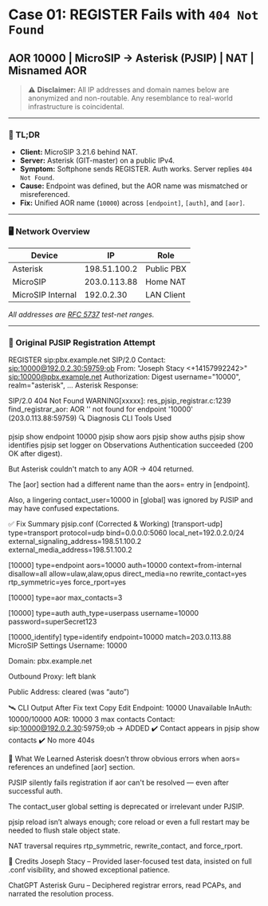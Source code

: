 # Case 01: REGISTER Fails with `404 Not Found`  
## AOR 10000 | MicroSIP → Asterisk (PJSIP) | NAT | Misnamed AOR

> ⚠️ **Disclaimer:** All IP addresses and domain names below are anonymized and non-routable. Any resemblance to real-world infrastructure is coincidental.

---

### 🧠 TL;DR

- **Client:** MicroSIP 3.21.6 behind NAT.
- **Server:** Asterisk (GIT-master) on a public IPv4.
- **Symptom:** Softphone sends REGISTER. Auth works. Server replies `404 Not Found`.
- **Cause:** Endpoint was defined, but the AOR name was mismatched or misreferenced.
- **Fix:** Unified AOR name (`10000`) across `[endpoint]`, `[auth]`, and `[aor]`.

---

### 🖥️ Network Overview

| Device             | IP               | Role        |
|--------------------|------------------|-------------|
| Asterisk           | 198.51.100.2     | Public PBX  |
| MicroSIP           | 203.0.113.88     | Home NAT    |
| MicroSIP Internal  | 192.0.2.30       | LAN Client  |

*All addresses are [RFC 5737](https://datatracker.ietf.org/doc/html/rfc5737) test-net ranges.*

---

### 📜 Original PJSIP Registration Attempt


REGISTER sip:pbx.example.net SIP/2.0
Contact: <sip:10000@192.0.2.30:59759;ob>
From: "Joseph Stacy <+14157992242>" <sip:10000@pbx.example.net>
Authorization: Digest username="10000", realm="asterisk", ...
Asterisk Response:

SIP/2.0 404 Not Found
WARNING[xxxxx]: res_pjsip_registrar.c:1239 find_registrar_aor:
  AOR '' not found for endpoint '10000' (203.0.113.88:59759)
🔍 Diagnosis
CLI Tools Used

pjsip show endpoint 10000
pjsip show aors
pjsip show auths
pjsip show identifies
pjsip set logger on
Observations
Authentication succeeded (200 OK after digest).

But Asterisk couldn't match to any AOR → 404 returned.

The [aor] section had a different name than the aors= entry in [endpoint].

Also, a lingering contact_user=10000 in [global] was ignored by PJSIP and may have confused expectations.

✅ Fix Summary
pjsip.conf (Corrected & Working)
[transport-udp]
type=transport
protocol=udp
bind=0.0.0.0:5060
local_net=192.0.2.0/24
external_signaling_address=198.51.100.2
external_media_address=198.51.100.2

[10000]
type=endpoint
aors=10000
auth=10000
context=from-internal
disallow=all
allow=ulaw,alaw,opus
direct_media=no
rewrite_contact=yes
rtp_symmetric=yes
force_rport=yes

[10000]
type=aor
max_contacts=3

[10000]
type=auth
auth_type=userpass
username=10000
password=superSecret123

[10000_identify]
type=identify
endpoint=10000
match=203.0.113.88
MicroSIP Settings
Username: 10000

Domain: pbx.example.net

Outbound Proxy: left blank

Public Address: cleared (was “auto”)

🛰️ CLI Output After Fix
text
Copy
Edit
Endpoint:  10000     Unavailable
InAuth:    10000/10000
AOR:       10000     3 max contacts
Contact:   sip:10000@192.0.2.30:59759;ob → ADDED
✔️ Contact appears in pjsip show contacts
✔️ No more 404s

🧬 What We Learned
Asterisk doesn’t throw obvious errors when aors= references an undefined [aor] section.

PJSIP silently fails registration if aor can't be resolved — even after successful auth.

The contact_user global setting is deprecated or irrelevant under PJSIP.

pjsip reload isn’t always enough; core reload or even a full restart may be needed to flush stale object state.

NAT traversal requires rtp_symmetric, rewrite_contact, and force_rport.

👥 Credits
Joseph Stacy – Provided laser-focused test data, insisted on full .conf visibility, and showed exceptional patience.

ChatGPT Asterisk Guru – Deciphered registrar errors, read PCAPs, and narrated the resolution process.

